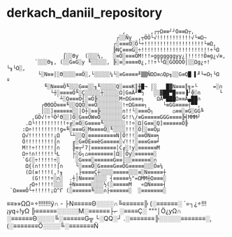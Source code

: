 # derkach_daniil_repository
                                         ,        ,┌┬Ω≡≡┘┘Ö≡≡Ω┬,                
                                       ┌░░Ñy  ,┬ÖÖ└√!!!!!!!!!!!√└≡Ω~            
                                      ┌░≡≡≡Ö░Ö└÷!!!!!!!!!!!!!!!!!!!└≡Ω,         
                                      ╠NÇ≡≡≡G░÷!!!!!!!!!!!!!!!!!!!!!!÷└Ω        
                      ⌠░░Θy  (░░░¼,   ░≡Ö░≡≡≡ÖM!!!»gggggggyy¿|!!!!!Ö≡g¿√≡,      
             `░░░Θ╖, (░░G≡G░y ╙░░░░░, ╠░≡░≡≡≡≡Θ¿,!!÷└└Ω░GÖÖÖÖ│░░Ωg¿÷!└╖└Ω░,     
              └░N≡≡│░Θ░░░░≡≡Ö░,└░░░░░¼└░≡G≡≡≡≡╜▒▒ÑΩΩ≡⌂Qp╖░░G≡Q█ ▌╜└=Ω┐└Ω  º     
                ╙░N≡≡≡Ö╙░░░G≡≡░░╖╙░░░░░Q░≡≡≡K║╫█¬ │░   █▓N≡≡≡║╗»└     =░∩       
                  └┼░≡≡≡≡Ö╙░Ç░░░░░┼░░░░░Ω│G≡Ä╜▀½  `░░▓██▀█≡≡≡▐┘╬░∩      └
                    `┴░Q≡≡≡Ö┤░≡Ö╠░░░░░░░M÷ΩG≡≡≡┐   `ΩÅ▀███Ω≡≡Ä▄██∩
               ┌ΘΘΩÖ≡≡≡╙░░QQÖ░≡≡Ö░░░░░░░░!÷ΩG≡≡≡┐     └≡GG≡≡≡≡┤▀▀,
               │░░]≡≡≡≡≡≡░░│Ö┼░≡≡╠░░░░░░░∩!!└░≡≡≡Ö┐      ⌂≡≡░≡G░GG╚
            ,GÖ√!÷└Ö┘Θ░░]Ö░G≡≡ÖW≡Ö░░░░░░░G!!\/≡G≡≡≡≡≡GGG≡≡≡≡╠╡MMM┘
          .Ω└!!!!!!!!!!÷╔░≡Ö░G≡≡≡≡╙░░░░░░░!!÷░Ω│G≡≡░Q]≡≡≡≡≡≡Ö╠
         :Ω÷!!!!!!!!!g=╚░≡≡≡G░M≡≡≡≡Ö░╙░░░░!!!░Ö│░≡≡Öµ
         Ω√!!!!!!!!¡Ω   └┴░░Q░≡≡≡≡≡≡≡≡≡N│Ö!!!░≡≡ÖN≡≡╕
         Ö!!!!!!!!!⌠∩    ╓░G≡ÖÉ≡≡èG≡≡≡≡≡░√!!!░≡≡≡G≡≡╛
         M!!÷!!!!!!⌠∩    ╠≡┬┘7│≡≡≡≡≡≡≡≡│C╓░!y░≡≡≡≡≡≡M
         Ω÷!∩!!!!!!└L    ├░G┐⌂≡≡≡≡≡≡≡≡│Ω░│Öy░≡≡≡≡≡≡░
         `G(░÷!!!!!÷░    `░G≡≡≡░≡≡≡≡≡≡G≡≡│░░≡≡≡≡≡≡░∩
          Ω{(∩!!!!!!⌠∩    └░≡≡≡Ö░G≡≡≡≡G≡≡ÖG≡≡≡≡≡░░░Ö≡¼
          (Ω(≡!!!!(,!╖    ,├≡≡≡≡Ç┼░░░░≡≡≡≡≡░░░≡░N≡≡≡≡≡┼
            (G!!!!÷░∩░  .┼│N≡≡≡≡░░░░ ┤≡≡≡≡≡½"=ΩMM┼Ω≡≡≡░
           ┌Ω÷!!!!!░░░  ┼N≡≡≡≡≡░░░░½(░≡≡≡≡≡M   «ΩN≡≡≡≡┤
     `Ω≡≡≡Ö└÷!!!!!¡Ω^Γ (░≡≡≡≡≡≡╚░░░∩├≡≡≡≡≡≡░  ░≡≡≡≡≡≡≡░
   ≡≡»»ΩΩ=÷!!!!!!!ÿ∩ - ├N≡≡≡≡≡Θ░░░░∩╚≡≡≡≡≡≡╠ (░≡≡≡≡≡≡░
    `=┐¿÷!!!¡yq÷!yΩ    ╠≡≡≡≡≡≡░░░░░M░≡≡≡≡≡≡├⌐ ░≡≡≡≡Ç░
         """│Ö¿yΩ∩     ░≡≡≡≡≡≡Θ░░░░╚░≡≡≡≡≡≡G╦ └░QQ░┘
                      .░≡≡≡≡≡≡≡╠░░░░░≡≡≡≡≡≡≡░,
                      (░≡≡≡≡≡≡≡Ö░░░░╚░≡≡≡≡≡≡≡Ñ

